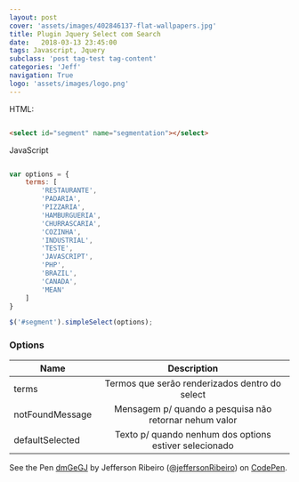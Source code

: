 ```yaml
---
layout: post
cover: 'assets/images/402846137-flat-wallpapers.jpg'
title: Plugin Jquery Select com Search
date:   2018-03-13 23:45:00
tags: Javascript, Jquery
subclass: 'post tag-test tag-content'
categories: 'Jeff'
navigation: True
logo: 'assets/images/logo.png'
---
```





HTML:
~~~html

<select id="segment" name="segmentation"></select>

~~~

JavaScript
~~~javascript

var options = {
    terms: [
        'RESTAURANTE',
        'PADARIA',
        'PIZZARIA',
        'HAMBURGUERIA',
        'CHURRASCARIA',
        'COZINHA',
        'INDUSTRIAL',
        'TESTE',
        'JAVASCRIPT',
        'PHP',
        'BRAZIL',
        'CANADA',
        'MEAN'
    ]
}

$('#segment').simpleSelect(options);

~~~

### Options

| Name            | Description                                                 |
| --------------- |:-----------------------------------------------------------:|
| terms           | Termos que serão renderizados dentro do select            |
| notFoundMessage | Mensagem p/ quando a pesquisa não retornar nehum valor      |
| defaultSelected | Texto p/ quando nenhum dos options estiver selecionado      |


<p data-height="657" data-theme-id="dark" data-slug-hash="dmGeGJ" data-default-tab="result" data-user="jeffersonRibeiro" data-embed-version="2" data-pen-title="dmGeGJ" class="codepen">See the Pen <a href="https://codepen.io/jeffersonRibeiro/pen/dmGeGJ/">dmGeGJ</a> by Jefferson Ribeiro (<a href="https://codepen.io/jeffersonRibeiro">@jeffersonRibeiro</a>) on <a href="https://codepen.io">CodePen</a>.</p>
<script async src="https://static.codepen.io/assets/embed/ei.js"></script>

